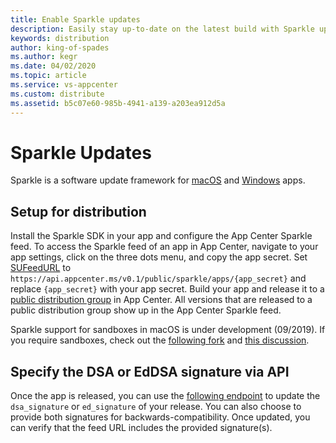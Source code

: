 ```yaml
---
title: Enable Sparkle updates
description: Easily stay up-to-date on the latest build with Sparkle update notifications.
keywords: distribution
author: king-of-spades
ms.author: kegr
ms.date: 04/02/2020
ms.topic: article
ms.service: vs-appcenter
ms.custom: distribute
ms.assetid: b5c07e60-985b-4941-a139-a203ea912d5a
---
```


# Sparkle Updates

Sparkle is a software update framework for [macOS](http://sparkle-project.org) and [Windows](https://winsparkle.org/) apps.

## Setup for distribution

Install the Sparkle SDK in your app and configure the App Center Sparkle feed. To access the Sparkle feed of an app in App Center, navigate to your app settings, click on the three dots menu, and copy the app secret. Set [SUFeedURL](https://sparkle-project.org/documentation/customization/) to `https://api.appcenter.ms/v0.1/public/sparkle/apps/{app_secret}` and replace `{app_secret}` with your app secret. Build your app and release it to a [public distribution group](~/distribution/groups.md#public-distribution-groups) in App Center. All versions that are released to a public distribution group show up in the App Center Sparkle feed.

Sparkle support for sandboxes in macOS is under development (09/2019). If you require sandboxes, check out the [following fork](https://github.com/tumult/Sparkle) and [this discussion](https://github.com/andymatuschak/Sparkle/pull/165).

## Specify the DSA or EdDSA signature via API

Once the app is released, you can use the [following endpoint](https://openapi.appcenter.ms/#/distribute/releases_update) to update the `dsa_signature` or `ed_signature` of your release. You can also choose to provide both signatures for backwards-compatibility. Once updated, you can verify that the feed URL includes the provided signature(s).
